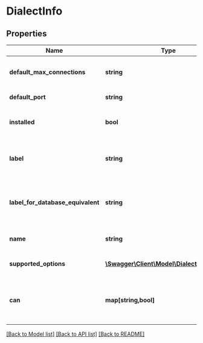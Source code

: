 # DialectInfo

## Properties
Name | Type | Description | Notes
------------ | ------------- | ------------- | -------------
**default_max_connections** | **string** | Default number max connections | [optional] 
**default_port** | **string** | Default port number | [optional] 
**installed** | **bool** | Is the supporting driver installed | [optional] 
**label** | **string** | The human-readable label of the connection | [optional] 
**label_for_database_equivalent** | **string** | What the dialect calls the equivalent of a normal SQL table | [optional] 
**name** | **string** | The name of the dialect | [optional] 
**supported_options** | [**\Swagger\Client\Model\DialectInfoOptions**](DialectInfoOptions.md) | Option support details | [optional] 
**can** | **map[string,bool]** | Operations the current user is able to perform on this object | [optional] 

[[Back to Model list]](../README.md#documentation-for-models) [[Back to API list]](../README.md#documentation-for-api-endpoints) [[Back to README]](../README.md)


